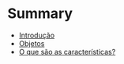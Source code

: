 # Summary

* [Introdução](README.md)
* [Objetos](chapter1.md)
* [O que são as características?](o_que_sao_as_caracteristicas.md)

